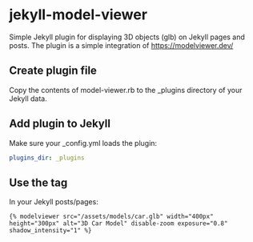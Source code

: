 # jekyll-model-viewer
Simple Jekyll plugin for displaying 3D objects (glb) on Jekyll pages and posts.
The plugin is a simple integration of https://modelviewer.dev/

## Create plugin file

Copy the contents of model-viewer.rb to the _plugins directory of your Jekyll data.

## Add plugin to Jekyll

Make sure your _config.yml loads the plugin:
```yaml
plugins_dir: _plugins
```

## Use the tag 

In your Jekyll posts/pages:
```liquid
{% modelviewer src="/assets/models/car.glb" width="400px" height="300px" alt="3D Car Model" disable-zoom exposure="0.8" shadow_intensity="1" %}
```
